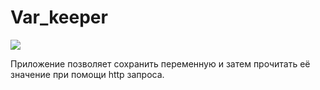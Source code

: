 # Var_keeper

![](https://github.com/Xapsiel/var_keeper/actions/workflows/staging.yml/badge.svg)

Приложение позволяет сохранить переменную и затем прочитать её значение при помощи http запроса.
